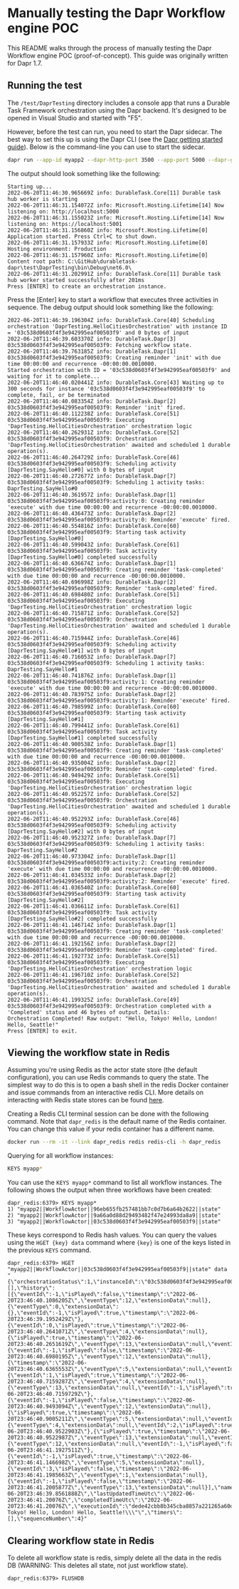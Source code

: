 ﻿# Manually testing the Dapr Workflow engine POC

This README walks through the process of manually testing the Dapr Workflow engine POC (proof-of-concept). This guide was originally written for Dapr 1.7.

## Running the test

The `/test/DaprTesting` directory includes a console app that runs a Durable Task Framework orchestration using the Dapr backend. It's designed to be opened in Visual Studio and started with "F5".

However, before the test can run, you need to start the Dapr sidecar. The best way to set this up is using the Dapr CLI (see the [Dapr getting started guide](https://docs.dapr.io/getting-started/)). Below is the command-line you can use to start the sidecar.

```bash
dapr run --app-id myapp2 --dapr-http-port 3500 --app-port 5000 --dapr-grpc-port 50001
```

The output should look something like the following:

```
Starting up...
2022-06-20T11:46:30.965669Z info: DurableTask.Core[11] Durable task hub worker is starting
2022-06-20T11:46:31.154072Z info: Microsoft.Hosting.Lifetime[14] Now listening on: http://localhost:5000
2022-06-20T11:46:31.155023Z info: Microsoft.Hosting.Lifetime[14] Now listening on: https://localhost:5001
2022-06-20T11:46:31.156860Z info: Microsoft.Hosting.Lifetime[0] Application started. Press Ctrl+C to shut down.
2022-06-20T11:46:31.157933Z info: Microsoft.Hosting.Lifetime[0] Hosting environment: Production
2022-06-20T11:46:31.157960Z info: Microsoft.Hosting.Lifetime[0] Content root path: C:\GitHub\durabletask-dapr\test\DaprTesting\bin\Debug\net6.0\
2022-06-20T11:46:31.202991Z info: DurableTask.Core[11] Durable task hub worker started successfully after 201ms
Press [ENTER] to create an orchestration instance.
```

Press the [Enter] key to start a workflow that executes three activities in sequence. The debug output should look something like the following:

```
2022-06-20T11:46:39.196304Z info: DurableTask.Core[40] Scheduling orchestration 'DaprTesting.HelloCitiesOrchestration' with instance ID = '03c538d0603f4f3e942995eaf00503f9' and 0 bytes of input
2022-06-20T11:46:39.603370Z info: DurableTask.Dapr[3] 03c538d0603f4f3e942995eaf00503f9: Fetching workflow state.
2022-06-20T11:46:39.763185Z info: DurableTask.Dapr[1] 03c538d0603f4f3e942995eaf00503f9: Creating reminder 'init' with due time 00:00:00 and recurrence -00:00:00.0010000.
Started orchestration with ID = '03c538d0603f4f3e942995eaf00503f9' and waiting for it to complete...
2022-06-20T11:46:40.020441Z info: DurableTask.Core[43] Waiting up to 300 seconds for instance '03c538d0603f4f3e942995eaf00503f9' to complete, fail, or be terminated
2022-06-20T11:46:40.083354Z info: DurableTask.Dapr[2] 03c538d0603f4f3e942995eaf00503f9: Reminder 'init' fired.
2022-06-20T11:46:40.112238Z info: DurableTask.Core[51] 03c538d0603f4f3e942995eaf00503f9: Executing 'DaprTesting.HelloCitiesOrchestration' orchestration logic
2022-06-20T11:46:40.262931Z info: DurableTask.Core[52] 03c538d0603f4f3e942995eaf00503f9: Orchestration 'DaprTesting.HelloCitiesOrchestration' awaited and scheduled 1 durable operation(s).
2022-06-20T11:46:40.264729Z info: DurableTask.Core[46] 03c538d0603f4f3e942995eaf00503f9: Scheduling activity [DaprTesting.SayHello#0] with 0 bytes of input
2022-06-20T11:46:40.272677Z info: DurableTask.Dapr[7] 03c538d0603f4f3e942995eaf00503f9: Scheduling 1 activity tasks: DaprTesting.SayHello#0
2022-06-20T11:46:40.361957Z info: DurableTask.Dapr[1] 03c538d0603f4f3e942995eaf00503f9:activity:0: Creating reminder 'execute' with due time 00:00:00 and recurrence -00:00:00.0010000.
2022-06-20T11:46:40.436473Z info: DurableTask.Dapr[2] 03c538d0603f4f3e942995eaf00503f9:activity:0: Reminder 'execute' fired.
2022-06-20T11:46:40.554816Z info: DurableTask.Core[60] 03c538d0603f4f3e942995eaf00503f9: Starting task activity [DaprTesting.SayHello#0]
2022-06-20T11:46:40.599043Z info: DurableTask.Core[61] 03c538d0603f4f3e942995eaf00503f9: Task activity [DaprTesting.SayHello#0] completed successfully
2022-06-20T11:46:40.636674Z info: DurableTask.Dapr[1] 03c538d0603f4f3e942995eaf00503f9: Creating reminder 'task-completed' with due time 00:00:00 and recurrence -00:00:00.0010000.
2022-06-20T11:46:40.696998Z info: DurableTask.Dapr[2] 03c538d0603f4f3e942995eaf00503f9: Reminder 'task-completed' fired.
2022-06-20T11:46:40.698480Z info: DurableTask.Core[51] 03c538d0603f4f3e942995eaf00503f9: Executing 'DaprTesting.HelloCitiesOrchestration' orchestration logic
2022-06-20T11:46:40.715871Z info: DurableTask.Core[52] 03c538d0603f4f3e942995eaf00503f9: Orchestration 'DaprTesting.HelloCitiesOrchestration' awaited and scheduled 1 durable operation(s).
2022-06-20T11:46:40.715944Z info: DurableTask.Core[46] 03c538d0603f4f3e942995eaf00503f9: Scheduling activity [DaprTesting.SayHello#1] with 0 bytes of input
2022-06-20T11:46:40.716053Z info: DurableTask.Dapr[7] 03c538d0603f4f3e942995eaf00503f9: Scheduling 1 activity tasks: DaprTesting.SayHello#1
2022-06-20T11:46:40.741876Z info: DurableTask.Dapr[1] 03c538d0603f4f3e942995eaf00503f9:activity:1: Creating reminder 'execute' with due time 00:00:00 and recurrence -00:00:00.0010000.
2022-06-20T11:46:40.783975Z info: DurableTask.Dapr[2] 03c538d0603f4f3e942995eaf00503f9:activity:1: Reminder 'execute' fired.
2022-06-20T11:46:40.798599Z info: DurableTask.Core[60] 03c538d0603f4f3e942995eaf00503f9: Starting task activity [DaprTesting.SayHello#1]
2022-06-20T11:46:40.799441Z info: DurableTask.Core[61] 03c538d0603f4f3e942995eaf00503f9: Task activity [DaprTesting.SayHello#1] completed successfully
2022-06-20T11:46:40.900538Z info: DurableTask.Dapr[1] 03c538d0603f4f3e942995eaf00503f9: Creating reminder 'task-completed' with due time 00:00:00 and recurrence -00:00:00.0010000.
2022-06-20T11:46:40.935004Z info: DurableTask.Dapr[2] 03c538d0603f4f3e942995eaf00503f9: Reminder 'task-completed' fired.
2022-06-20T11:46:40.949429Z info: DurableTask.Core[51] 03c538d0603f4f3e942995eaf00503f9: Executing 'DaprTesting.HelloCitiesOrchestration' orchestration logic
2022-06-20T11:46:40.952257Z info: DurableTask.Core[52] 03c538d0603f4f3e942995eaf00503f9: Orchestration 'DaprTesting.HelloCitiesOrchestration' awaited and scheduled 1 durable operation(s).
2022-06-20T11:46:40.952293Z info: DurableTask.Core[46] 03c538d0603f4f3e942995eaf00503f9: Scheduling activity [DaprTesting.SayHello#2] with 0 bytes of input
2022-06-20T11:46:40.952327Z info: DurableTask.Dapr[7] 03c538d0603f4f3e942995eaf00503f9: Scheduling 1 activity tasks: DaprTesting.SayHello#2
2022-06-20T11:46:40.973304Z info: DurableTask.Dapr[1] 03c538d0603f4f3e942995eaf00503f9:activity:2: Creating reminder 'execute' with due time 00:00:00 and recurrence -00:00:00.0010000.
2022-06-20T11:46:41.034533Z info: DurableTask.Dapr[2] 03c538d0603f4f3e942995eaf00503f9:activity:2: Reminder 'execute' fired.
2022-06-20T11:46:41.036540Z info: DurableTask.Core[60] 03c538d0603f4f3e942995eaf00503f9: Starting task activity [DaprTesting.SayHello#2]
2022-06-20T11:46:41.036611Z info: DurableTask.Core[61] 03c538d0603f4f3e942995eaf00503f9: Task activity [DaprTesting.SayHello#2] completed successfully
2022-06-20T11:46:41.146714Z info: DurableTask.Dapr[1] 03c538d0603f4f3e942995eaf00503f9: Creating reminder 'task-completed' with due time 00:00:00 and recurrence -00:00:00.0010000.
2022-06-20T11:46:41.192156Z info: DurableTask.Dapr[2] 03c538d0603f4f3e942995eaf00503f9: Reminder 'task-completed' fired.
2022-06-20T11:46:41.192773Z info: DurableTask.Core[51] 03c538d0603f4f3e942995eaf00503f9: Executing 'DaprTesting.HelloCitiesOrchestration' orchestration logic
2022-06-20T11:46:41.196710Z info: DurableTask.Core[52] 03c538d0603f4f3e942995eaf00503f9: Orchestration 'DaprTesting.HelloCitiesOrchestration' awaited and scheduled 1 durable operation(s).
2022-06-20T11:46:41.199325Z info: DurableTask.Core[49] 03c538d0603f4f3e942995eaf00503f9: Orchestration completed with a 'Completed' status and 46 bytes of output. Details:
Orchestration Completed! Raw output: "Hello, Tokyo! Hello, London! Hello, Seattle!"
Press [ENTER] to exit.
```

## Viewing the workflow state in Redis

Assuming you're using Redis as the actor state store (the default configuration), you can use Redis commands to query the state. The simplest way to do this is to open a bash shell in the redis Docker container and issue commands from an interactive redis CLI. More details on interacting with Redis state stores can be found [here](https://docs.dapr.io/developing-applications/building-blocks/state-management/query-state-store/query-redis-store/).

Creating a Redis CLI terminal session can be done with the following command. Note that `dapr_redis` is the default name of the Redis container. You can change this value if your redis container has a different name.

```bash
docker run --rm -it --link dapr_redis redis redis-cli -h dapr_redis
```

Querying for all workflow instances:

```bash
KEYS myapp*
```

You can use the `KEYS myapp*` command to list all workflow instances. The following shows the output when three workflows have been created:

```
dapr_redis:6379> KEYS myapp*
1) "myapp2||WorkflowActor||96eb655fb257481bb7c0d7b6a64b2622||state"
2) "myapp2||WorkflowActor||9a66a0d88d29493482f47e24993da8a9||state"
3) "myapp2||WorkflowActor||03c538d0603f4f3e942995eaf00503f9||state"
```

These keys correspond to Redis hash values. You can query the values using the `HGET {key} data` command where `{key}` is one of the keys listed in the previous `KEYS` command.

```
dapr_redis:6379> HGET "myapp2||WorkflowActor||03c538d0603f4f3e942995eaf00503f9||state" data
"{\"orchestrationStatus\":1,\"instanceId\":\"03c538d0603f4f3e942995eaf00503f9\",\"input\":null,\"customStatus\":null,\"inbox\":[],\"history\":[{\"eventId\":-1,\"isPlayed\":false,\"timestamp\":\"2022-06-20T23:46:40.1086205Z\",\"eventType\":12,\"extensionData\":null},{\"eventType\":0,\"extensionData\":{},\"eventId\":-1,\"isPlayed\":true,\"timestamp\":\"2022-06-20T23:46:39.1952429Z\"},{\"eventId\":0,\"isPlayed\":true,\"timestamp\":\"2022-06-20T23:46:40.2641071Z\",\"eventType\":4,\"extensionData\":null},{\"isPlayed\":true,\"timestamp\":\"2022-06-20T23:46:40.2651619Z\",\"eventType\":13,\"extensionData\":null,\"eventId\":-1},{\"eventId\":-1,\"isPlayed\":false,\"timestamp\":\"2022-06-20T23:46:40.6980195Z\",\"eventType\":12,\"extensionData\":null},{\"timestamp\":\"2022-06-20T23:46:40.6365553Z\",\"eventType\":5,\"extensionData\":null,\"eventId\":-1,\"isPlayed\":true},{\"eventId\":1,\"isPlayed\":true,\"timestamp\":\"2022-06-20T23:46:40.7159287Z\",\"eventType\":4,\"extensionData\":null},{\"eventType\":13,\"extensionData\":null,\"eventId\":-1,\"isPlayed\":true,\"timestamp\":\"2022-06-20T23:46:40.7159729Z\"},{\"eventId\":-1,\"isPlayed\":false,\"timestamp\":\"2022-06-20T23:46:40.9493094Z\",\"eventType\":12,\"extensionData\":null},{\"isPlayed\":true,\"timestamp\":\"2022-06-20T23:46:40.9005211Z\",\"eventType\":5,\"extensionData\":null,\"eventId\":-1},{\"eventType\":4,\"extensionData\":null,\"eventId\":2,\"isPlayed\":true,\"timestamp\":\"2022-06-20T23:46:40.9522903Z\"},{\"isPlayed\":true,\"timestamp\":\"2022-06-20T23:46:40.9522987Z\",\"eventType\":13,\"extensionData\":null,\"eventId\":-1},{\"eventType\":12,\"extensionData\":null,\"eventId\":-1,\"isPlayed\":false,\"timestamp\":\"2022-06-20T23:46:41.1927511Z\"},{\"eventId\":-1,\"isPlayed\":true,\"timestamp\":\"2022-06-20T23:46:41.146698Z\",\"eventType\":5,\"extensionData\":null},{\"eventId\":3,\"isPlayed\":false,\"timestamp\":\"2022-06-20T23:46:41.1985663Z\",\"eventType\":1,\"extensionData\":null},{\"eventId\":-1,\"isPlayed\":false,\"timestamp\":\"2022-06-20T23:46:41.2005877Z\",\"eventType\":13,\"extensionData\":null}],\"name\":\"DaprTesting.HelloCitiesOrchestration\",\"createdTimeUtc\":\"2022-06-20T23:46:39.8561888Z\",\"lastUpdatedTimeUtc\":\"2022-06-20T23:46:41.20076Z\",\"completedTimeUtc\":\"2022-06-20T23:46:41.20076Z\",\"executionId\":\"dede42cbb8b345cba8857a221265a60d\",\"output\":\"\\\"Hello, Tokyo! Hello, London! Hello, Seattle!\\\"\",\"timers\":[],\"sequenceNumber\":4}"
```

## Clearing workflow state in Redis

To delete all workflow state is redis, simply delete all the data in the redis DB (WARNING: This deletes all state, not just workflow state).

```
dapr_redis:6379> FLUSHDB
```